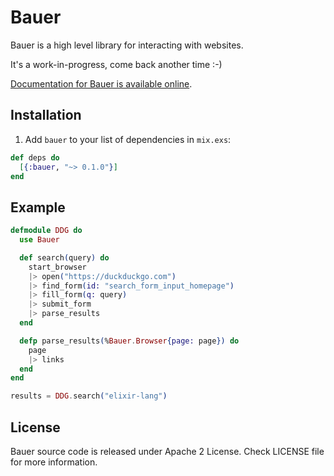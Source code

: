 # Bauer

Bauer is a high level library for interacting with websites.

It's a work-in-progress, come back another time :-)

[Documentation for Bauer is available online](http://hexdocs.pm/bauer/).

## Installation

  1. Add `bauer` to your list of dependencies in `mix.exs`:

```elixir
def deps do
  [{:bauer, "~> 0.1.0"}]
end
```

## Example

```elixir
defmodule DDG do
  use Bauer

  def search(query) do
    start_browser
    |> open("https://duckduckgo.com")
    |> find_form(id: "search_form_input_homepage")
    |> fill_form(q: query)
    |> submit_form
    |> parse_results
  end

  defp parse_results(%Bauer.Browser{page: page}) do
    page
    |> links
  end
end

results = DDG.search("elixir-lang")
```

## License

Bauer source code is released under Apache 2 License.
Check LICENSE file for more information.
